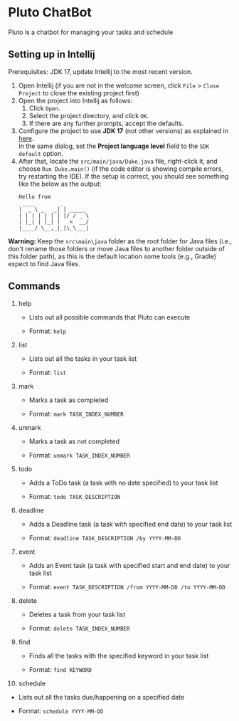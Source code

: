 # Pluto ChatBot

Pluto is a chatbot for managing your tasks and schedule

## Setting up in Intellij

Prerequisites: JDK 17, update Intellij to the most recent version.

1. Open Intellij (if you are not in the welcome screen, click `File` > `Close Project` to close the existing project first)
1. Open the project into Intellij as follows:
   1. Click `Open`.
   1. Select the project directory, and click `OK`.
   1. If there are any further prompts, accept the defaults.
1. Configure the project to use **JDK 17** (not other versions) as explained in [here](https://www.jetbrains.com/help/idea/sdk.html#set-up-jdk).<br>
   In the same dialog, set the **Project language level** field to the `SDK default` option.
1. After that, locate the `src/main/java/Duke.java` file, right-click it, and choose `Run Duke.main()` (if the code editor is showing compile errors, try restarting the IDE). If the setup is correct, you should see something like the below as the output:
   ```
   Hello from
    ____        _        
   |  _ \ _   _| | _____ 
   | | | | | | | |/ / _ \
   | |_| | |_| |   <  __/
   |____/ \__,_|_|\_\___|
   ```

**Warning:** Keep the `src\main\java` folder as the root folder for Java files (i.e., don't rename those folders or move Java files to another folder outside of this folder path), as this is the default location some tools (e.g., Gradle) expect to find Java files.

## Commands

1. help
   - Lists out all possible commands that Pluto can execute

   - Format: `help`

2. list
   - Lists out all the tasks in your task list

   - Format: `list`

3. mark
   - Marks a task as completed

   - Format: `mark TASK_INDEX_NUMBER`

4. unmark
   - Marks a task as not completed

   - Format: `unmark TASK_INDEX_NUMBER`

5. todo
   - Adds a ToDo task (a task with no date specified) to your task list 

   - Format: `todo TASK_DESCRIPTION`

6. deadline
   - Adds a Deadline task (a task with specified end date) to your task list

   - Format: `deadline TASK_DESCRIPTION /by YYYY-MM-DD`

7. event
   - Adds an Event task (a task with specified start and end date) to your task list

   - Format: `event TASK_DESCRIPTION /from YYYY-MM-DD /to YYYY-MM-DD`

8. delete
   - Deletes a task from your task list

   - Format: `delete TASK_INDEX_NUMBER`

9. find
   - Finds all the tasks with the specified keyword in your task list

   - Format: `find KEYWORD`

10. schedule
   - Lists out all the tasks due/happening on a specified date

   - Format: `schedule YYYY-MM-DD`
